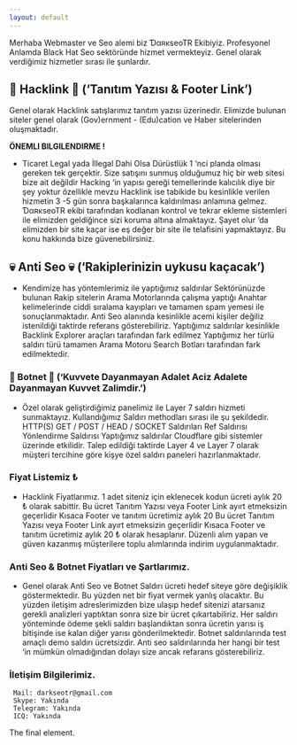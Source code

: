 ```yaml
---
layout: default
---
```


Merhaba Webmaster ve Seo alemi biz ƊαʀĸѕeoTR Ekibiyiz. Profesyonel Anlamda Black Hat Seo sektöründe hizmet vermekteyiz. Genel olarak verdiğimiz hizmetler sırası ile şunlardır.

## 🚀 Hacklink 🚀 (‘Tanıtım Yazısı & Footer Link’)
Genel olarak Hacklink satışlarımız tanıtım yazısı üzerinedir. Elimizde bulunan siteler genel olarak (Gov)ernment - (Edu)cation ve Haber sitelerinden oluşmaktadır.

**ÖNEMLI BILGILENDIRME !**
 - Ticaret Legal yada İllegal Dahi Olsa Dürüstlük 1 ‘nci planda olması gereken tek gerçektir. Size satışını sunmuş olduğumuz hiç bir web sitesi bize ait değildir Hacking ‘in yapısı gereği temellerinde kalıcılık diye bir şey yoktur özellikle mevzu Hacklink ise tabikide bu kesinlikle verilen hizmetin 3 -5 gün sonra başkalarınca kaldırılması anlamına gelmez. ƊαʀĸѕeoTR ekibi tarafından kodlanan kontrol ve tekrar ekleme sistemleri ile elimizden geldiğince sizi koruma altına almaktayız. Şayet olur ‘da elimizden bir site kaçar ise eş değer bir site ile telafisini yapmaktayız. Bu konu hakkında bize güvenebilirsiniz.

## 💀 Anti Seo 💀 (‘Rakiplerinizin uykusu kaçacak’)
 - Kendimize has yöntemlerimiz ile yaptığımız saldırılar Sektörünüzde bulunan Rakip sitelerin Arama Motorlarında çalışma yaptığı Anahtar kelimelerinde ciddi sıralama kayıpları ve tamamen spam yemesi ile sonuçlanmaktadır. Anti Seo alanında kesinlikle acemi kişiler değiliz istenildiği taktirde referans gösterebiliriz. Yaptığımız saldırılar kesinlikle Backlink Explorer araçları tarafından fark edilmez Yaptığımız her türlü saldırı türü tamamen Arama Motoru Search Botları tarafından fark edilmektedir.

### 🔫 Botnet 🔫 (‘Kuvvete Dayanmayan Adalet Aciz Adalete Dayanmayan Kuvvet Zalimdir.’) 
- Özel olarak geliştirdiğimiz panelimiz ile Layer 7 saldırı hizmeti sunmaktayız. Kullandığımız Saldırı methodları sırası ile şu şekildedir. HTTP(S) GET / POST / HEAD / SOCKET Saldırıları Ref Saldırısı Yönlendirme Saldırısı Yaptığımız saldırılar Cloudflare gibi sistemler üzerinde etkilidir. Talep edildiği taktirde Layer 4 ve Layer 7 olarak müşteri tercihine göre kişye özel saldırı paneleri hazırlanmaktadır.

### Fiyat Listemiz ₺
- Hacklink Fiyatlarımız. 1 adet siteniz için eklenecek kodun ücreti aylık 20 ₺ olarak sabittir. Bu ücret Tanıtım Yazısı veya Footer Link ayırt etmeksizin geçerlidir Kısaca Footer ve tanıtım ücretimiz aylık 20 Bu ücret Tanıtım Yazısı veya Footer Link ayırt etmeksizin geçerlidir Kısaca Footer ve tanıtım ücretimiz aylık 20 ₺ olarak hesaplanır. Düzenli alım yapan ve güven kazanmış müşterilere toplu alımlarında indirim uygulanmaktadır.

### Anti Seo & Botnet Fiyatları ve Şartlarımız.
- Genel olarak Anti Seo ve Botnet Saldırı ücreti hedef siteye göre değişiklik göstermektedir. Bu yüzden net bir fiyat vermek yanlış olacaktır. Bu yüzden iletişim adreslerimizden bize ulaşıp hedef sitenizi atarsanız gerekli analizleri yaptıktan sonra size bir ücret çıkartabiliriz. Her saldırı yönteminde ödeme şekli saldırı başlandıktan sonra ücretin yarısı iş bitişinde ise kalan diğer yarısı gönderilmektedir. Botnet saldırılarında test amaçlı demo saldırı ücretsizdir. Anti seo saldırılarında her hangi bir test ‘in mümkün olmadığından dolayı size ancak refarans gösterebiliriz.

### İletişim Bilgilerimiz.
```
 Mail: darkseotr@gmail.com
 Skype: Yakında
 Telegram: Yakında
 ICQ: Yakında

```
The final element.
```
